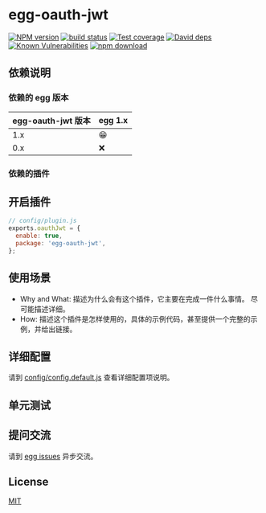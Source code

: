 # egg-oauth-jwt

[![NPM version][npm-image]][npm-url]
[![build status][travis-image]][travis-url]
[![Test coverage][codecov-image]][codecov-url]
[![David deps][david-image]][david-url]
[![Known Vulnerabilities][snyk-image]][snyk-url]
[![npm download][download-image]][download-url]

[npm-image]: https://img.shields.io/npm/v/egg-oauth-jwt.svg?style=flat-square
[npm-url]: https://npmjs.org/package/egg-oauth-jwt
[travis-image]: https://img.shields.io/travis/eggjs/egg-oauth-jwt.svg?style=flat-square
[travis-url]: https://travis-ci.org/eggjs/egg-oauth-jwt
[codecov-image]: https://img.shields.io/codecov/c/github/eggjs/egg-oauth-jwt.svg?style=flat-square
[codecov-url]: https://codecov.io/github/eggjs/egg-oauth-jwt?branch=master
[david-image]: https://img.shields.io/david/eggjs/egg-oauth-jwt.svg?style=flat-square
[david-url]: https://david-dm.org/eggjs/egg-oauth-jwt
[snyk-image]: https://snyk.io/test/npm/egg-oauth-jwt/badge.svg?style=flat-square
[snyk-url]: https://snyk.io/test/npm/egg-oauth-jwt
[download-image]: https://img.shields.io/npm/dm/egg-oauth-jwt.svg?style=flat-square
[download-url]: https://npmjs.org/package/egg-oauth-jwt

<!--
Description here.
-->

## 依赖说明

### 依赖的 egg 版本

egg-oauth-jwt 版本 | egg 1.x
--- | ---
1.x | 😁
0.x | ❌

### 依赖的插件
<!--

如果有依赖其它插件，请在这里特别说明。如

- security
- multipart

-->

## 开启插件

```js
// config/plugin.js
exports.oauthJwt = {
  enable: true,
  package: 'egg-oauth-jwt',
};
```

## 使用场景

- Why and What: 描述为什么会有这个插件，它主要在完成一件什么事情。
尽可能描述详细。
- How: 描述这个插件是怎样使用的，具体的示例代码，甚至提供一个完整的示例，并给出链接。

## 详细配置

请到 [config/config.default.js](config/config.default.js) 查看详细配置项说明。

## 单元测试

<!-- 描述如何在单元测试中使用此插件，例如 schedule 如何触发。无则省略。-->

## 提问交流

请到 [egg issues](https://github.com/eggjs/egg/issues) 异步交流。

## License

[MIT](LICENSE)
